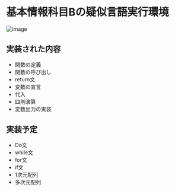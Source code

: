 # 基本情報科目Bの疑似言語実行環境
![image](https://user-images.githubusercontent.com/75883535/220141417-9bca159e-da07-44cd-bab6-ed3c26949683.png)

## 実装された内容
- 関数の定義
- 関数の呼び出し
- return文
- 変数の宣言
- 代入
- 四則演算
- 変数出力の実装

## 実装予定
- Do文
- while文
- for文
- if文
- 1次元配列
- 多次元配列
